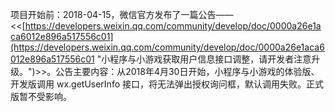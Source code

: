 项目开始前：2018-04-15，微信官方发布了一篇公告——<<[https://developers.weixin.qq.com/community/develop/doc/0000a26e1aca6012e896a517556c01](https://developers.weixin.qq.com/community/develop/doc/0000a26e1aca6012e896a517556c01 "小程序与小游戏获取用户信息接口调整，请开发者注意升级。")>>。公告主要内容：从2018年4月30日开始，小程序与小游戏的体验版、开发版调用 wx.getUserInfo 接口，将无法弹出授权询问框，默认调用失败。正式版暂不受影响。